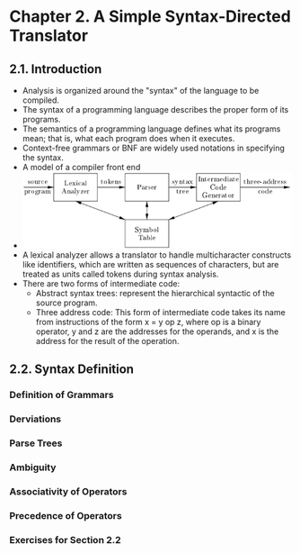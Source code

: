 # Chapter 2.  A Simple Syntax-Directed Translator
## 2.1. Introduction
- Analysis is organized around the "syntax" of the language to be compiled.
- The syntax of a programming language describes the proper form of its programs.
- The semantics of a programming language defines what its programs mean; that is, what each program does when it executes.
- Context-free grammars or BNF are widely used notations in specifying the syntax.
- A model of a compiler front end
- ![A model of a compiler front end](https://github.com/geekahmed/Compilers-Principles-Techniques-and-Tools/blob/main/02.%20A%20Simple%20Syntax-Directed%20Translator/Images/Compiler-front-end.png?raw=true)
- A lexical analyzer allows a translator to handle multicharacter constructs like identifiers, which are written as sequences of characters, but are treated as units called tokens during syntax analysis.
- There are two forms of intermediate code:
	- Abstract syntax trees: represent the hierarchical syntactic of the source program.
	- Three address code: This form of intermediate code takes its name from instructions of the form x = y op z, where op is a binary operator, y and z are the addresses for the operands, and x is the address for the result of the operation.
## 2.2. Syntax Definition
### Definition of Grammars
### Derviations
### Parse Trees
### Ambiguity
### Associativity of Operators
### Precedence of Operators
### Exercises for Section 2.2